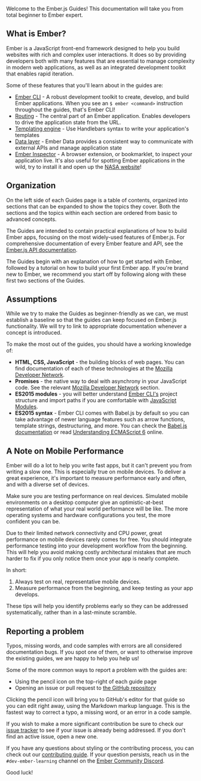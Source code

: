 Welcome to the Ember.js Guides! This documentation will take you from
total beginner to Ember expert.

## What is Ember?

Ember is a JavaScript front-end framework designed to help you build websites with rich and complex user interactions.
It does so by providing developers both with many features that are essential to manage complexity in modern web applications,
as well as an integrated development toolkit that enables rapid iteration.

Some of these features that you'll learn about in the guides are:

* [Ember CLI](./configuring-ember/configuring-ember-cli/) - A robust development toolkit to create, develop, and build Ember applications. When you see an `$ ember <command>` instruction throughout the guides, that's Ember CLI!
* [Routing](./routing) - The central part of an Ember application. Enables developers to drive the application state from the URL.
* [Templating engine](./templates/handlebars-basics/) - Use Handlebars syntax to write your application's templates
* [Data layer](./models/) - Ember Data provides a consistent way to communicate with external APIs and manage application state
* [Ember Inspector](./ember-inspector/) - A browser extension, or bookmarklet, to inspect your application live. It's also useful for spotting Ember applications in the wild, try to install it and open up the [NASA website](https://www.nasa.gov/)!

## Organization

On the left side of each Guides page is a table of contents,
organized into sections that can be expanded to show the topics
they cover. Both the sections and the topics within each section are
ordered from basic to advanced concepts.

The Guides are intended to contain practical explanations of how to
build Ember apps, focusing on the most widely-used features of Ember.js.
For comprehensive documentation of every Ember feature and API, see the
[Ember.js API documentation](http://emberjs.com/api/).

The Guides begin with an explanation of how to get started with Ember,
followed by a tutorial on how to build your first Ember app.
If you're brand new to Ember,
we recommend you start off by following along with these first two sections of the Guides.

## Assumptions

While we try to make the Guides as beginner-friendly as we can,
we must establish a baseline so that the guides can keep focused on Ember.js functionality.
We will try to link to appropriate documentation whenever a concept is introduced.

To make the most out of the guides, you should have a working knowledge of:

* **HTML, CSS, JavaScript** - the building blocks of web pages. You can find documentation of each of these technologies at the [Mozilla Developer Network](https://developer.mozilla.org/en-US/docs/Web).
* **Promises** - the native way to deal with asynchrony in your JavaScript code. See the relevant [Mozilla Developer Network](https://developer.mozilla.org/en-US/docs/Web/JavaScript/Reference/Global_Objects/Promise) section.
* **ES2015 modules** - you will better understand [Ember CLI's](https://ember-cli.com/) project structure and import paths if you are comfortable with [JavaScript Modules](http://jsmodules.io/).
* **ES2015 syntax** - Ember CLI comes with Babel.js by default so you can
take advantage of newer language features such as arrow functions, template
strings, destructuring, and more. You can check the
[Babel.js documentation](https://babeljs.io/docs/learn-es2015/) or read [Understanding ECMAScript 6](https://leanpub.com/understandinges6/read)
online.

## A Note on Mobile Performance

Ember will do a lot to help you write fast apps, but it can't prevent you from
writing a slow one. This is especially true on mobile devices. To deliver a great
experience, it's important to measure performance early and often, and with a diverse
set of devices.

Make sure you are testing performance on real devices. Simulated mobile
environments on a desktop computer give an optimistic-at-best representation of
what your real world performance will be like. The more operating systems and
hardware configurations you test, the more confident you can be.

Due to their limited network connectivity and CPU power, great performance on
mobile devices rarely comes for free. You should integrate performance testing
into your development workflow from the beginning. This will help you avoid
making costly architectural mistakes that are much harder to fix if you only
notice them once your app is nearly complete.

In short:

1. Always test on real, representative mobile devices.
2. Measure performance from the beginning, and keep testing as your app
   develops.

These tips will help you identify problems early so they can be addressed systematically, rather than
in a last-minute scramble.

## Reporting a problem

Typos, missing words, and code samples with errors are all considered
documentation bugs. If you spot one of them, or want to otherwise improve
the existing guides, we are happy to help you help us!

Some of the more common ways to report a problem with the guides are:

* Using the pencil icon on the top-right of each guide page
* Opening an issue or pull request to [the GitHub repository](https://github.com/ember-learn/guides-source/)

Clicking the pencil icon will bring you to GitHub's editor for that
guide so you can edit right away, using the Markdown markup language.
This is the fastest way to correct a typo, a missing word, or an error in
a code sample.

If you wish to make a more significant contribution be sure to check our
[issue tracker](https://github.com/ember-learn/guides-source/issues) to see if your issue is already being
addressed. If you don't find an active issue, open a new one.

If you have any questions about styling or the contributing process, you
can check out our [contributing guide](https://github.com/ember-learn/guides-source/blob/master/CONTRIBUTING.md). If your
question persists, reach us in the `#dev-ember-learning` channel on the [Ember Community Discord](https://discordapp.com/invite/zT3asNS).

Good luck!
